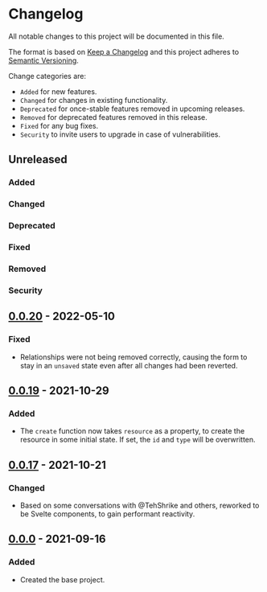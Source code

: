 # Changelog

All notable changes to this project will be documented in this file.

The format is based on [Keep a Changelog](http://keepachangelog.com/en/1.0.0/)
and this project adheres to [Semantic Versioning](http://semver.org/spec/v2.0.0.html).

Change categories are:

* `Added` for new features.
* `Changed` for changes in existing functionality.
* `Deprecated` for once-stable features removed in upcoming releases.
* `Removed` for deprecated features removed in this release.
* `Fixed` for any bug fixes.
* `Security` to invite users to upgrade in case of vulnerabilities.

## Unreleased
### Added
### Changed
### Deprecated
### Fixed
### Removed
### Security

## [0.0.20](https://github.com/saibotsivad/jsonapi-svelte-form/compare/v0.0.19...v0.0.20) - 2022-05-10
### Fixed
- Relationships were not being removed correctly, causing the form to stay in an `unsaved` state even after all changes had been reverted.

## [0.0.19](https://github.com/saibotsivad/jsonapi-svelte-form/compare/v0.0.17...v0.0.19) - 2021-10-29
### Added
- The `create` function now takes `resource` as a property, to create the resource in some initial state. If set, the `id` and `type` will be overwritten.

## [0.0.17](https://github.com/saibotsivad/jsonapi-svelte-form/compare/v0.0.0...v0.0.17) - 2021-10-21
### Changed
- Based on some conversations with @TehShrike and others, reworked to be Svelte
  components, to gain performant reactivity.

## [0.0.0](https://github.com/saibotsivad/jsonapi-svelte-form/compare/0.0.0-init...v0.0.0) - 2021-09-16
### Added
- Created the base project.
